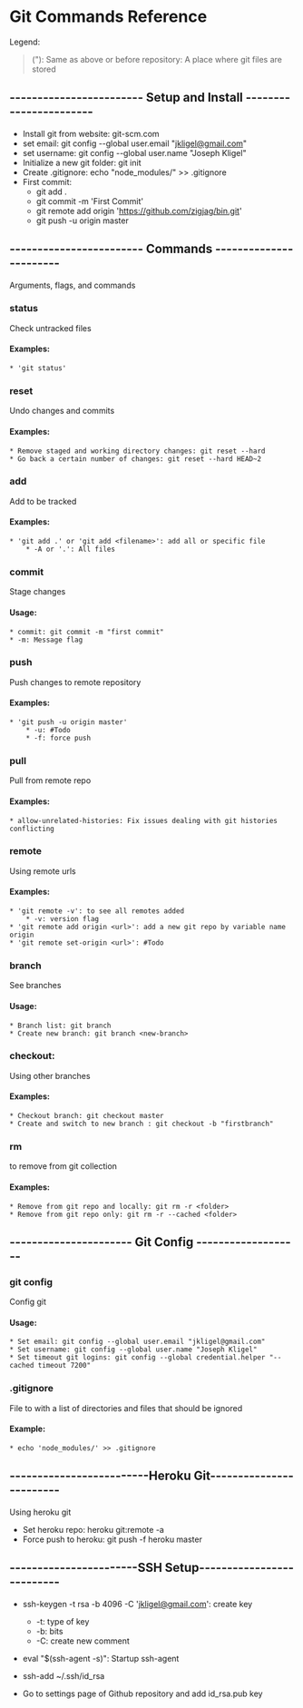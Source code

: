 # Git Commands Reference
Legend:
>("): Same as above or before
>repository: A place where git files are stored

## ------------------------ Setup and Install -----------------------

* Install git from website: git-scm.com
* set email: git config --global user.email "jkligel@gmail.com"
* set username: git config --global user.name "Joseph Kligel"
* Initialize a new git folder: git init
* Create .gitignore: echo "node_modules/" >> .gitignore
* First commit: 
	* git add .
	* git commit -m 'First Commit'
	* git remote add origin 'https://github.com/zigjag/bin.git'
	* git push -u origin master 

## ------------------------ Commands -----------------------
Arguments, flags, and commands

### status
Check untracked files
#### Examples:
	* 'git status'

### reset
Undo changes and commits
#### Examples:
	* Remove staged and working directory changes: git reset --hard
	* Go back a certain number of changes: git reset --hard HEAD~2

### add
Add to be tracked	
#### Examples:
	* 'git add .' or 'git add <filename>': add all or specific file
		* -A or '.': All files
	
### commit
Stage changes
#### Usage:
	* commit: git commit -m "first commit"
	* -m: Message flag

### push
Push changes to remote repository
#### Examples:
	* 'git push -u origin master'
		* -u: #Todo
		* -f: force push

### pull
Pull from remote repo
#### Examples:
	* allow-unrelated-histories: Fix issues dealing with git histories conflicting

### remote
Using remote urls
#### Examples:
	* 'git remote -v': to see all remotes added
		* -v: version flag
	* 'git remote add origin <url>': add a new git repo by variable name origin
	* 'git remote set-origin <url>': #Todo

### branch
See branches
#### Usage:
	* Branch list: git branch
	* Create new branch: git branch <new-branch>

### checkout:	
Using other branches
#### Examples:
	* Checkout branch: git checkout master
	* Create and switch to new branch : git checkout -b "firstbranch"

### rm	
to remove from git collection
#### Examples:
	* Remove from git repo and locally: git rm -r <folder>
	* Remove from git repo only: git rm -r --cached <folder>

## ---------------------- Git Config -------------------

### git config
Config git
#### Usage:
	* Set email: git config --global user.email "jkligel@gmail.com"
	* Set username: git config --global user.name "Joseph Kligel"
	* Set timeout git logins: git config --global credential.helper "--cached timeout 7200"

### .gitignore
File to with a list of directories and files that should be ignored
#### Example:
	* echo 'node_modules/' >> .gitignore

## -------------------------Heroku Git------------------------
Using heroku git

* Set heroku repo: heroku git:remote -a <project>
* Force push to heroku: git push -f heroku master

## -----------------------SSH Setup--------------------------

* ssh-keygen -t rsa -b 4096 -C 'jkligel@gmail.com': create key
	* -t: type of key
	* -b: bits
	* -C: create new comment

* eval "$(ssh-agent -s)": Startup ssh-agent
* ssh-add ~/.ssh/id_rsa
* Go to settings page of Github repository and add id_rsa.pub key  

